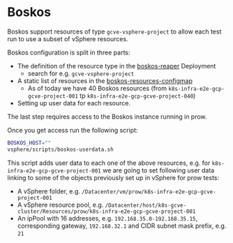 # Boskos

Boskos support resources of type `gcve-vsphere-project` to allow each test run to use a subset of vSphere resources.

Boskos configuration is split in three parts:

- The definition of the resource type in the [boskos-reaper](https://github.com/kubernetes/k8s.io/blob/main/kubernetes/gke-prow-build/prow/boskos-reaper.yaml) Deployment
    - search for e.g. `gcve-vsphere-project`
- A static list of resources in the [boskos-resources-configmap](https://github.com/kubernetes/k8s.io/blob/main/kubernetes/gke-prow-build/prow/boskos-resources-configmap.yaml)
    - As of today we have 40 Boskos resources (from `k8s-infra-e2e-gcp-gcve-project-001` tp `k8s-infra-e2e-gcp-gcve-project-040`)
- Setting up user data for each resource.

The last step requires access to the Boskos instance running in prow.

Once you get access run the following script: 

```sh
BOSKOS_HOST=""
vsphere/scripts/boskos-userdata.sh
```

This script adds user data to each one of the above resources, e.g. for `k8s-infra-e2e-gcp-gcve-project-001` we are going to set following user data linking to some of the objects previously set up in vSphere for prow tests:
- A vSphere folder, e.g. `/Datacenter/vm/prow/k8s-infra-e2e-gcp-gcve-project-001`
- A vSphere resource pool, e.g. `/Datacenter/host/k8s-gcve-cluster/Resources/prow/k8s-infra-e2e-gcp-gcve-project-001`
- An ipPool with 16 addresses, e.g. `192.168.35.0-192.168.35.15`, corresponding gateway, `192.168.32.1` and CIDR subnet mask prefix, e.g. `21`
